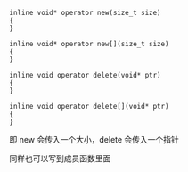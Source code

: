 ```
inline void* operator new(size_t size)
{
}

inline void* operator new[](size_t size)
{
}

inline void operator delete(void* ptr)
{
}

inline void operator delete[](void* ptr)
{
}
```

即 new 会传入一个大小，delete 会传入一个指针

同样也可以写到成员函数里面